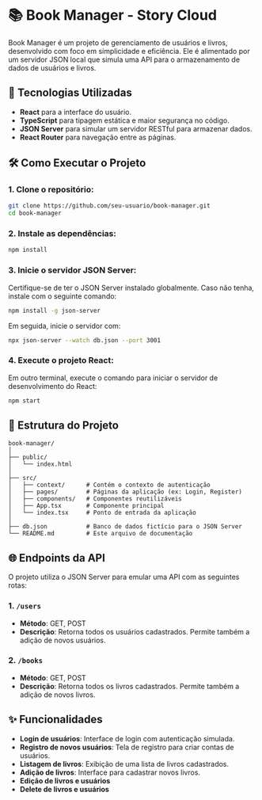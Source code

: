 
# 📚 Book Manager - Story Cloud

Book Manager é um projeto de gerenciamento de usuários e livros, desenvolvido com foco em simplicidade e eficiência. Ele é alimentado por um servidor JSON local que simula uma API para o armazenamento de dados de usuários e livros.

## 🚀 Tecnologias Utilizadas
- **React** para a interface do usuário.
- **TypeScript** para tipagem estática e maior segurança no código.
- **JSON Server** para simular um servidor RESTful para armazenar dados.
- **React Router** para navegação entre as páginas.

## 🛠️ Como Executar o Projeto
### 1. Clone o repositório:
```bash
git clone https://github.com/seu-usuario/book-manager.git
cd book-manager
```

### 2. Instale as dependências:
```bash
npm install
```

### 3. Inicie o servidor JSON Server:
Certifique-se de ter o JSON Server instalado globalmente. Caso não tenha, instale com o seguinte comando:
```bash
npm install -g json-server
```

Em seguida, inicie o servidor com:
```bash
npx json-server --watch db.json --port 3001
```

### 4. Execute o projeto React:
Em outro terminal, execute o comando para iniciar o servidor de desenvolvimento do React:
```bash
npm start
```

## 📂 Estrutura do Projeto

```
book-manager/
│
├── public/
│   └── index.html
│
├── src/
│   ├── context/      # Contém o contexto de autenticação
│   ├── pages/        # Páginas da aplicação (ex: Login, Register)
│   ├── components/   # Componentes reutilizáveis
│   ├── App.tsx       # Componente principal
│   └── index.tsx     # Ponto de entrada da aplicação
│
├── db.json           # Banco de dados fictício para o JSON Server
└── README.md         # Este arquivo de documentação
```

## 🌐 Endpoints da API
O projeto utiliza o JSON Server para emular uma API com as seguintes rotas:

### 1. `/users`
- **Método**: GET, POST
- **Descrição**: Retorna todos os usuários cadastrados. Permite também a adição de novos usuários.

### 2. `/books`
- **Método**: GET, POST
- **Descrição**: Retorna todos os livros cadastrados. Permite também a adição de novos livros.

## ✨ Funcionalidades
- **Login de usuários**: Interface de login com autenticação simulada.
- **Registro de novos usuários**: Tela de registro para criar contas de usuários.
- **Listagem de livros**: Exibição de uma lista de livros cadastrados.
- **Adição de livros**: Interface para cadastrar novos livros.
- **Edição de livros e usuários**
- **Delete de livros e usuários**

